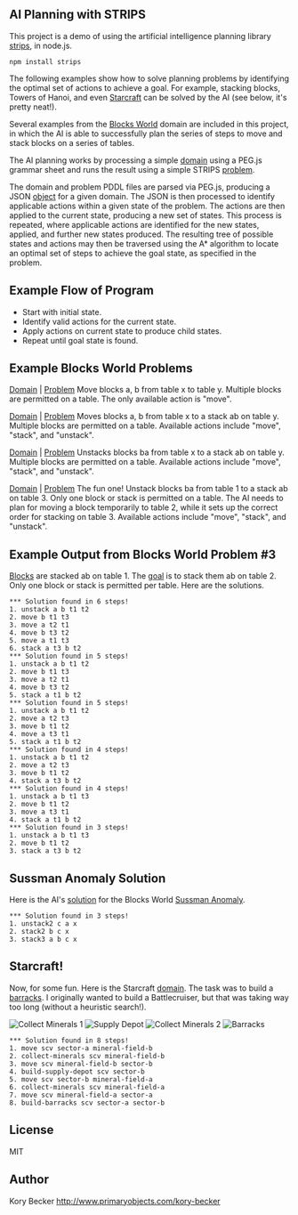 ﻿AI Planning with STRIPS
--------

This project is a demo of using the artificial intelligence planning library [strips](https://github.com/primaryobjects/strips/tree/master/strips), in node.js.

```
npm install strips
```

The following examples show how to solve planning problems by identifying the optimal set of actions to achieve a goal. For example, stacking blocks, Towers of Hanoi, and even [Starcraft](https://github.com/primaryobjects/strips#starcraft) can be solved by the AI (see below, it's pretty neat!).

Several examples from the [Blocks World](http://en.wikipedia.org/wiki/Blocks_world) domain are included in this project, in which the AI is able to successfully plan the series of steps to move and stack blocks on a series of tables.

The AI planning works by processing a simple [domain](https://gist.github.com/primaryobjects/22363e71112d716ea183) using a PEG.js grammar sheet and runs the result using a simple STRIPS [problem](https://gist.github.com/primaryobjects/6f39bf5497b7f52cf17a).

The domain and problem PDDL files are parsed via PEG.js, producing a JSON [object](https://gist.github.com/primaryobjects/6cb0d14b3bbef3388b7a) for a given domain. The JSON is then processed to identify applicable actions within a given state of the problem. The actions are then applied to the current state, producing a new set of states. This process is repeated, where applicable actions are identified for the new states, applied, and further new states produced. The resulting tree of possible states and actions may then be traversed using the A* algorithm to locate an optimal set of steps to achieve the goal state, as specified in the problem.

## Example Flow of Program

- Start with initial state.
- Identify valid actions for the current state.
- Apply actions on current state to produce child states.
- Repeat until goal state is found.

## Example Blocks World Problems

[Domain](https://github.com/primaryobjects/strips/blob/master/examples/blocksworld1/domain.txt) | 
[Problem](https://github.com/primaryobjects/strips/blob/master/examples/blocksworld1/problem.txt)
Move blocks a, b from table x to table y. Multiple blocks are permitted on a table. The only available action is "move".

[Domain](https://github.com/primaryobjects/strips/blob/master/examples/blocksworld2/domain.txt) | 
[Problem](https://github.com/primaryobjects/strips/blob/master/examples/blocksworld2/problem.txt)
Moves blocks a, b from table x to a stack ab on table y. Multiple blocks are permitted on a table. Available actions include "move", "stack", and "unstack".

[Domain](https://github.com/primaryobjects/strips/blob/master/examples/blocksworld2/domain.txt) | 
[Problem](https://github.com/primaryobjects/strips/blob/master/examples/blocksworld2/problem2.txt)
Unstacks blocks ba from table x to a stack ab on table y. Multiple blocks are permitted on a table. Available actions include "move", "stack", and "unstack".

[Domain](https://github.com/primaryobjects/strips/blob/master/examples/blocksworld3/domain.txt) | 
[Problem](https://github.com/primaryobjects/strips/blob/master/examples/blocksworld3/problem.txt)
The fun one! Unstack blocks ba from table 1 to a stack ab on table 3. Only one block or stack is permitted on a table. The AI needs to plan for moving a block temporarily to table 2, while it sets up the correct order for stacking on table 3. Available actions include "move", "stack", and "unstack".

## Example Output from Blocks World Problem #3

[Blocks](http://www.d.umn.edu/~gshute/cs2511/projects/Java/assignment6/blocks/blocks.xhtml) are stacked ab on table 1. The [goal](https://github.com/primaryobjects/strips/blob/master/examples/blocksworld3/problem2.txt) is to stack them ab on table 2. Only one block or stack is permitted per table. Here are the solutions.

```
*** Solution found in 6 steps!
1. unstack a b t1 t2
2. move b t1 t3
3. move a t2 t1
4. move b t3 t2
5. move a t1 t3
6. stack a t3 b t2
*** Solution found in 5 steps!
1. unstack a b t1 t2
2. move b t1 t3
3. move a t2 t1
4. move b t3 t2
5. stack a t1 b t2
*** Solution found in 5 steps!
1. unstack a b t1 t2
2. move a t2 t3
3. move b t1 t2
4. move a t3 t1
5. stack a t1 b t2
*** Solution found in 4 steps!
1. unstack a b t1 t2
2. move a t2 t3
3. move b t1 t2
4. stack a t3 b t2
*** Solution found in 4 steps!
1. unstack a b t1 t3
2. move b t1 t2
3. move a t3 t1
4. stack a t1 b t2
*** Solution found in 3 steps!
1. unstack a b t1 t3
2. move b t1 t2
3. stack a t3 b t2
```

## Sussman Anomaly Solution

Here is the AI's [solution](https://github.com/primaryobjects/strips/blob/master/examples/blocksworld5/problem.txt) for the Blocks World [Sussman Anomaly](http://en.wikipedia.org/wiki/Sussman_Anomaly).

```
*** Solution found in 3 steps!
1. unstack2 c a x
2. stack2 b c x
3. stack3 a b c x
```

## Starcraft!

Now, for some fun. Here is the Starcraft [domain](https://github.com/primaryobjects/strips/blob/master/examples/starcraft/domain.txt). The task was to build a [barracks](https://github.com/primaryobjects/strips/blob/master/examples/starcraft/barracks.txt). I originally wanted to build a Battlecruiser, but that was taking way too long (without a heuristic search!).

![Collect Minerals 1](https://raw.githubusercontent.com/primaryobjects/strips/master/examples/starcraft/images/minerals.jpg)
![Supply Depot](https://raw.githubusercontent.com/primaryobjects/strips/master/examples/starcraft/images/supply-depot.jpg)
![Collect Minerals 2](https://raw.githubusercontent.com/primaryobjects/strips/master/examples/starcraft/images/minerals.jpg)
![Barracks](https://raw.githubusercontent.com/primaryobjects/strips/master/examples/starcraft/images/barracks.jpg)

```
*** Solution found in 8 steps!
1. move scv sector-a mineral-field-b
2. collect-minerals scv mineral-field-b
3. move scv mineral-field-b sector-b
4. build-supply-depot scv sector-b
5. move scv sector-b mineral-field-a
6. collect-minerals scv mineral-field-a
7. move scv mineral-field-a sector-a
8. build-barracks scv sector-a sector-b
```

License
----

MIT

Author
----
Kory Becker
http://www.primaryobjects.com/kory-becker
